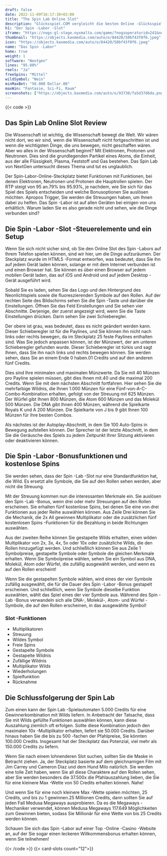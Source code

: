 ```yaml
---
draft: false
date: 2022-11-09T16:17:38+03:00
title: "The Spin Lab Online Slot"
description: "Glücksspiel.COM vergleicht die besten Online -Glücksspiel -Sites und -spiele der Kanada.  Unabhängige Produktbewertungen und exklusive Anmeldeangebote. Jetzt spielen!"
h1: "Der Spin -Labor -Slot"
iframe: "https://nogs-gl-stage.nyxmalta.com/game/?nogsoperatorid=241&nogsgameid=70107&sessionid=&accountid=&nogsmode=demo&nogslang=en_us&nogscurrency=USD&clienttype=html5"
thumbnail: "https://objects.kaxmedia.com/auto/o/84420/50bf43f0f6.jpeg"
icon: "https://objects.kaxmedia.com/auto/o/84420/50bf43f0f6.jpeg"
name: "Das Spin -Labor"
home: true
weight: 1
software: "Nextgen"
lines: "95.80%"
reels: "Ja"
freeSpins: "Mittel"
wildSymbol: "Nein"
minMaxBet: "50.000 Dollar.00"
maxWin: "Fantasie, Sci-Fi, Raum"
screenshots: ["https://objects.kaxmedia.com/auto/o/93730/fa5d37d6da.png"]
---
```


{{< code >}}<h2>Das Spin Lab Online Slot Review</h2><p>Die Wissenschaft ist wichtig, die Wissenschaft bewegt die Welt. Wir wären nicht dort, wo wir sind, wenn die Wissenschaft nicht fortgeschritten ist und wenn die wichtigsten Dinge, die uns bewegen, nicht geschaffen wären. Aber wo alles in der Wissenschaft beginnt? Mit Elektronen, Protonen und Neutronen. Dies sind die grundlegenden Partikel eines Atoms, die Einheit, aus der alle Flüssigkeit, Plasma, Feststoff und Gas bestehen. Das Spin Lab von NextGen untersucht dieses Thema und tut es unglaublich.</p><p>Der Spin-Labor-Online-Steckplatz bietet Funktionen mit Funktionen, bei denen Elektronen, Neutronen und Protonen die Hauptrollen spielen. Der RTP steigt von 95 an.79% bis 95.93%, je nachdem, wie Sie sich für das Spiel des Spiels entscheiden und welche Bonusoptionen Sie auslösen möchten. Apropos Trigger, Sie werden die Streuungen haben, um Ihnen dabei zu helfen. Das Spin -Labor ist auf allen Geräten bei einigen von uns erhältlich. Warum laden Sie es also gerade nicht und sehen, wie die Dinge verbunden sind?</p><h2>Die Spin -Labor -Slot -Steuerelemente und ein Setup</h2><p> Wenn Sie sich nicht sicher sind, ob Sie den Online Slot des Spin -Labors auf Ihrem Telefon spielen können, sind wir hier, um die Dinge aufzuräumen. Der Steckplatz wurde im HTML5 -Format entworfen, was bedeutet, dass Sie ihn auf jedem Gerät laden können, solange er mit dem Internet verbunden ist und einen Browser hat. Sie können es über einen Browser auf jedem mobilen Gerät laden, das auf iOS und Android und auf jedem Desktop -Gerät ausgeführt wird.</p><p>Sobald Sie es laden, sehen Sie das Logo und den Hintergrund des Neonlichtspiels sowie die fluoreszierenden Symbole auf den Rollen. Auf der rechten Seite des Bildschirms sehen Sie die Spin -Taste und darüber die Einstellungen. Öffnen Sie das Feld Einstellungen und Sie sehen vier Abschnitte. Derjenige, der zuerst angezeigt wird, wenn Sie die Taste Einstellungen drücken. Darin sehen Sie zwei Schieberegler.</p><p>Der obere ist grau, was bedeutet, dass es nicht geändert werden kann. Dieser Schieberegler ist für die Paylines, und Sie können ihn nicht nach links oder rechts bewegen, da im Steckplatz 25 feste Paylines enthalten sind. Was Sie jedoch anpassen können, ist der Münzwert, der am unteren Schieberegler gefunden wurde. Dieser Schieberegler ist türkis und sagt Ihnen, dass Sie ihn nach links und rechts bewegen können. Sie werden sehen, dass Sie an einem Ende 0 haben.01 Credits und auf den anderen fünf Credits.</p><p>Dies sind Ihre minimalen und maximalen Münzwerte. Da Sie mit 40 Münzen pro Payline spielen müssen, gibt dies Ihnen mit.40 und die maximal 200 Credits. Wenn Sie mit dem nächsten Abschnitt fortfahren. Hier sehen Sie die mehrfarbige Wildnis, die Ihnen 1.000 Münzen für eine Fünf-von-A-C-Combo-Kombination erhalten, gefolgt von der Streuung mit 625 Münzen. Der Würfel gibt Ihnen 800 Münzen, die Atom 600 Münzen und das Molekül 500 Münzen. Die DNA gibt Ihnen 400 Münzen, während die Spielkarte Royals K und A 200 Münzen. Die Spielkarte von J bis 9 gibt Ihnen 100 Münzen für ihre besten Combos.</p><p>Als nächstes ist der Autoplay-Abschnitt, in dem Sie 100 Auto-Spins in Bewegung aufstellen können. Der Sprecher ist der letzte Abschnitt, in dem Sie die Geräusche des Spiels zu jedem Zeitpunkt Ihrer Sitzung aktivieren oder deaktivieren können.</p><h2> Die Spin -Labor -Bonusfunktionen und kostenlose Spins</h2><p> Sie werden sehen, dass der Spin -Lab -Slot nur eine Standardfunktion hat, die Wild. Es ersetzt alle Symbole, die Sie auf den Rollen sehen werden, aber nicht die Streuung.</p><p> Mit der Streuung kommen nun die interessanten Merkmale ein. Sie auslösen den Spin -Lab -Bonus, wenn drei oder mehr Streuungen auf den Rollen erscheinen. Sie erhalten fünf kostenlose Spins, bei denen Sie eine von drei Funktionen aus jeder Reihe auswählen können. Aus Zeile Drei können Sie die Mechanik, die 2x All gewinnen Multiplikator oder die zusätzlichen fünf kostenlosen Spins -Funktionen für die Bezahlung in beide Richtungen auswählen.</p><p>Aus der zweiten Reihe können Sie gestapelte Wilds erhalten, einen wilden Multiplikator von 2x, 3x, 4x, 5x oder 10x oder zusätzliche Wilds, die den Rollen hinzugefügt werden. Und schließlich können Sie aus Zeile 1 Symbolpreise, gestapelte Symbole oder Symbole die gleichen Merkmale erhalten. Wenn Sie Symbolpreise wählen, sehen Sie ein Symbol aus DNA, Molekül, Atom oder Würfel, die zufällig ausgewählt werden, und wenn es auf den Rollen erscheint!</p><p> Wenn Sie die gestapelten Symbole wählen, wird eines der vier Symbole zufällig ausgewählt, die für die Dauer des Spin -Labor -Bonus gestapelt erscheinen. Und schließlich, wenn Sie Symbole dieselbe Funktion auswählen, wählt das Spiel eines der vier Symbole aus. Während des Spin -Lab -Bonus verwandeln sich alle DNA-, Molekül-, Atom- und Würfel -Symbole, die auf den Rollen erscheinen, in das ausgewählte Symbol!</p><h3>
Slot -Funktionen</h3><ul>
<li></span>
Multiplikatoren</li>
<li></span>
Streuung</li>
<li></span>
Wildes Symbol</li>
<li></span>
Freie Spins</li>
<li></span>
Gestapelte Symbole</li>
<li></span>
Gestapelte Wildnis</li>
<li></span>
Zufällige Wildnis</li>
<li></span>
Multiplikator Wilds</li>
<li></span>
Wiederholungen</li>
<li></span>
Spielfunktion</li>
<li></span>
Rücknahme</li></ul><h2> Die Schlussfolgerung der Spin Lab</h2><p>Zum einen kann der Spin Lab -Spielautomaten 5.000 Credits für eine Gewinnerkombination mit Wilds liefern. In Anbetracht der Tatsache, dass Sie mit Wilds gefüllte Funktionen auswählen können, kann diese Auszahlung ziemlich oft erfolgen. Sollte diese Kombination jedoch den maximalen 10x -Multiplikator erhalten, liefert sie 50.000 Credits. Darüber hinaus haben Sie die bis zu 500 -fachen der Pfahlpreise, Sie könnten 100.000 Credits. Insgesamt hat der Steckplatz das Potenzial, viel mehr als 150.000 Credits zu liefern.</p><p>Wenn Sie nach einem lohnenderen Slot suchen, sollten Sie die Maske in Betracht ziehen. Ja, der Steckplatz basierte auf dem gleichnamigen Film mit Jim Carrey und Cameron Diaz und dem Hund Milo natürlich. Sie werden eine tolle Zeit haben, wenn Sie all diese Charaktere auf den Rollen sehen, aber Sie werden besonders die 37.500x die Pfahlauszahlung lieben, die Sie für eine kleinere Max -Wette von 50 Credits erhalten können. Nahe!</p><p>Und wenn Sie für eine noch kleinere Max -Wette spielen möchten, 25 Credits, und bis zu 1 gewinnen.25 Millionen Credits, dann sollten Sie auf jeden Fall Medusa Megaways ausprobieren. Da es die Megaways -Mechaniker verwendet, können Medusa Megaways 117.649 Möglichkeiten zum Gewinnen bieten, sodass Sie Millionär für eine Wette von bis 25 Credits werden können.</p><p>Schauen Sie sich das Spin -Labor auf einer Top -Online -Casino -Website an, auf der Sie sogar einen leckeren Willkommensbonus erhalten können, wenn Sie teilnehmen!</p>{{< /code >}}
{{< card-slots count="12">}}